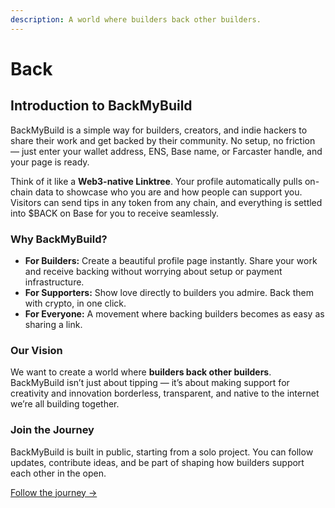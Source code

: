 ```yaml
---
description: A world where builders back other builders.
---
```


# Back

## Introduction to BackMyBuild

BackMyBuild is a simple way for builders, creators, and indie hackers to share their work and get backed by their community. No setup, no friction — just enter your wallet address, ENS, Base name, or Farcaster handle, and your page is ready.

Think of it like a **Web3-native Linktree**. Your profile automatically pulls on-chain data to showcase who you are and how people can support you. Visitors can send tips in any token from any chain, and everything is settled into $BACK on Base for you to receive seamlessly.

### Why BackMyBuild?

* **For Builders:** Create a beautiful profile page instantly. Share your work and receive backing without worrying about setup or payment infrastructure.
* **For Supporters:** Show love directly to builders you admire. Back them with crypto, in one click.
* **For Everyone:** A movement where backing builders becomes as easy as sharing a link.

### Our Vision

We want to create a world where **builders back other builders**.\
BackMyBuild isn’t just about tipping — it’s about making support for creativity and innovation borderless, transparent, and native to the internet we’re all building together.

### Join the Journey

BackMyBuild is built in public, starting from a solo project. You can follow updates, contribute ideas, and be part of shaping how builders support each other in the open.

[Follow the journey →](https://farcaster.xyz/imduchuyyy.eth/0x0571a2bc)
